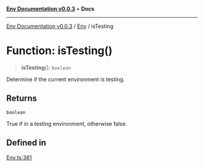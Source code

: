 [**Env Documentation v0.0.3**](../../README.md) • **Docs**

***

[Env Documentation v0.0.3](../../modules.md) / [Env](../README.md) / isTesting

# Function: isTesting()

> **isTesting**(): `boolean`

Determine if the current environment is testing.

## Returns

`boolean`

True if in a testing environment, otherwise false.

## Defined in

[Env.ts:381](https://github.com/stonemjs/env/blob/b9384c9f2eaa1e1c01fd002559fef84ab6a88948/src/Env.ts#L381)
